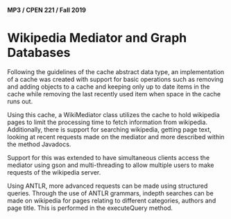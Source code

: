 **MP3 / CPEN 221 / Fall 2019**

# Wikipedia Mediator and Graph Databases

Following the guidelines of the cache abstract data type, an implementation of a cache was created with support for basic operations such as removing and adding objects to a cache and keeping only up to date items in the cache while removing the last recently used item when space in the cache runs out.

Using this cache, a WikiMediator class utilizes the cache to hold wikipedia pages to limit the processing time to fetch information from wikipedia.  Additionally, there is support for searching wikipedia, getting page text, looking at recent requests made on the mediator and more described within the method Javadocs.

Support for this was extended to have simultaneous clients access the mediator using gson and multi-threading to allow multiple users to make requests of the wikipedia server.  

Using ANTLR, more advanced requests can be made using structured queries.  Through the use of ANTLR grammars, indepth searches can be made on wikipedia for pages relating to different categories, authors and page title. This is performed in the executeQuery method.

